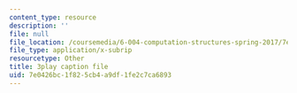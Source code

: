 ```yaml
---
content_type: resource
description: ''
file: null
file_location: /coursemedia/6-004-computation-structures-spring-2017/7e0426bc1f825cb4a9df1fe2c7ca6893_xvojobO-1Hw.vtt
file_type: application/x-subrip
resourcetype: Other
title: 3play caption file
uid: 7e0426bc-1f82-5cb4-a9df-1fe2c7ca6893
---
```


